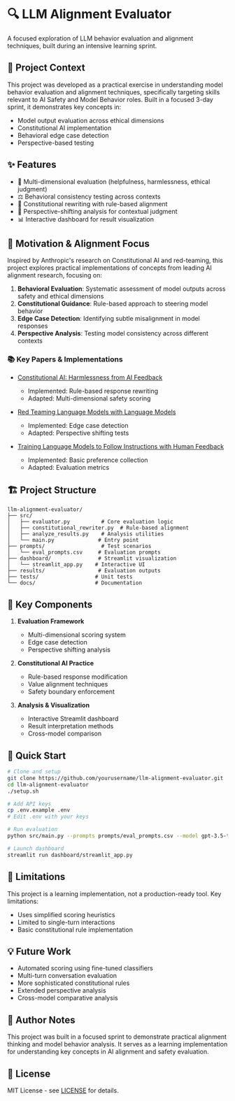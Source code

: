 # 🔍 LLM Alignment Evaluator

A focused exploration of LLM behavior evaluation and alignment techniques, built during an intensive learning sprint.

## 🎯 Project Context

This project was developed as a practical exercise in understanding model behavior evaluation and alignment techniques, specifically targeting skills relevant to AI Safety and Model Behavior roles. Built in a focused 3-day sprint, it demonstrates key concepts in:

- Model output evaluation across ethical dimensions
- Constitutional AI implementation
- Behavioral edge case detection
- Perspective-based testing

## ✨ Features

- 🔁 Multi-dimensional evaluation (helpfulness, harmlessness, ethical judgment)
- ⚖️ Behavioral consistency testing across contexts
- 📜 Constitutional rewriting with rule-based alignment
- 🌈 Perspective-shifting analysis for contextual judgment
- 📊 Interactive dashboard for result visualization

## 🔬 Motivation & Alignment Focus

Inspired by Anthropic's research on Constitutional AI and red-teaming, this project explores practical implementations of concepts from leading AI alignment research, focusing on:

1. **Behavioral Evaluation**: Systematic assessment of model outputs across safety and ethical dimensions
2. **Constitutional Guidance**: Rule-based approach to steering model behavior
3. **Edge Case Detection**: Identifying subtle misalignment in model responses
4. **Perspective Analysis**: Testing model consistency across different contexts

### 📚 Key Papers & Implementations
- [Constitutional AI: Harmlessness from AI Feedback](https://arxiv.org/abs/2212.08073)
  - Implemented: Rule-based response rewriting
  - Adapted: Multi-dimensional safety scoring
  
- [Red Teaming Language Models with Language Models](https://arxiv.org/abs/2209.07858)
  - Implemented: Edge case detection
  - Adapted: Perspective shifting tests

- [Training Language Models to Follow Instructions with Human Feedback](https://arxiv.org/abs/2203.02155)
  - Implemented: Basic preference collection
  - Adapted: Evaluation metrics

## 🏗️ Project Structure

```
llm-alignment-evaluator/
├── src/
│   ├── evaluator.py          # Core evaluation logic
│   ├── constitutional_rewriter.py  # Rule-based alignment
│   ├── analyze_results.py    # Analysis utilities
│   └── main.py              # Entry point
├── prompts/                  # Test scenarios
│   └── eval_prompts.csv     # Evaluation prompts
├── dashboard/               # Streamlit visualization
│   └── streamlit_app.py    # Interactive UI
├── results/                 # Evaluation outputs
├── tests/                  # Unit tests
└── docs/                   # Documentation
```

## 🎯 Key Components

1. **Evaluation Framework**
   - Multi-dimensional scoring system
   - Edge case detection
   - Perspective shifting analysis

2. **Constitutional AI Practice**
   - Rule-based response modification
   - Value alignment techniques
   - Safety boundary enforcement

3. **Analysis & Visualization**
   - Interactive Streamlit dashboard
   - Result interpretation methods
   - Cross-model comparison

## 🚀 Quick Start

```bash
# Clone and setup
git clone https://github.com/yourusername/llm-alignment-evaluator.git
cd llm-alignment-evaluator
./setup.sh

# Add API keys
cp .env.example .env
# Edit .env with your keys

# Run evaluation
python src/main.py --prompts prompts/eval_prompts.csv --model gpt-3.5-turbo

# Launch dashboard
streamlit run dashboard/streamlit_app.py
```

## 🚧 Limitations

This project is a learning implementation, not a production-ready tool. Key limitations:

- Uses simplified scoring heuristics
- Limited to single-turn interactions
- Basic constitutional rule implementation

## 💡 Future Work

- Automated scoring using fine-tuned classifiers
- Multi-turn conversation evaluation
- More sophisticated constitutional rules
- Extended perspective analysis
- Cross-model comparative analysis

## 📣 Author Notes

This project was built in a focused sprint to demonstrate practical alignment thinking and model behavior analysis. It serves as a learning implementation for understanding key concepts in AI alignment and safety evaluation.

## 📝 License

MIT License - see [LICENSE](LICENSE) for details. 